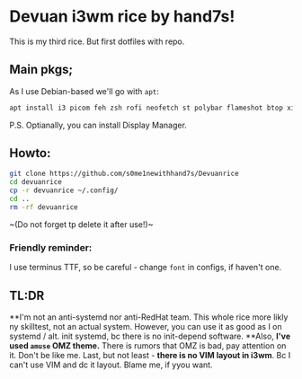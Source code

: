 # Devuan i3wm rice by hand7s!

This is my third rice. But first dotfiles with repo.

## Main pkgs;

As I use Debian-based we'll go with `apt`:

```bash
apt install i3 picom feh zsh rofi neofetch st polybar flameshot btop xinit
```

P.S.
Optianally, you can install Display Manager. 

## Howto:

```bash
git clone https://github.com/s0me1newithhand7s/Devuanrice
cd devuanrice
cp -r devuanrice ~/.config/
cd ..
rm -rf devuanrice
``` 

~(Do not forget tp delete it after use!)~

### Friendly reminder:
I use terminus TTF, so be careful - change `font` in configs, if haven't one.

## TL:DR
**I'm not an anti-systemd nor anti-RedHat team. This whole rice more likly ny skilltest, not an actual system. However, you can use it as good as I on systemd / alt. init systemd, bc there is no init-depend software.
**Also, **I've used `amuse` OMZ theme.** There is rumors that OMZ is bad, pay attention on it. Don't be like me. 
Last, but not least - **there is no VIM layout in i3wm**. Bc I can't use VIM and dc it layout. Blame me, if yyou want.
